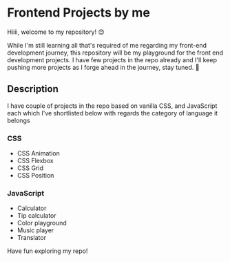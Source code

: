 # Frontend Projects by me

Hiiii, welcome to my repository! 😊


While I'm still learning all that's required of me regarding my front-end development journey, this repository will be my playground for the front end development projects.
I have few projects in the repo already and I'll keep pushing more projects as I forge ahead in the journey, stay tuned. 📌

## Description

I have couple of projects in the repo based on vanilla CSS, and JavaScript each  which I've shortlisted below with regards the category of language it belongs

### CSS

- CSS Animation
- CSS Flexbox
- CSS Grid
- CSS Position

### JavaScript

- Calculator
- Tip calculator
- Color playground
- Music player
- Translator


Have fun exploring my repo!
